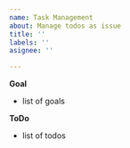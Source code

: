 ```yaml
---
name: Task Management
about: Manage todos as issue
title: ''
labels: ''
asignee: ''

---
```


**Goal**

- list of goals

**ToDo**

- list of todos
